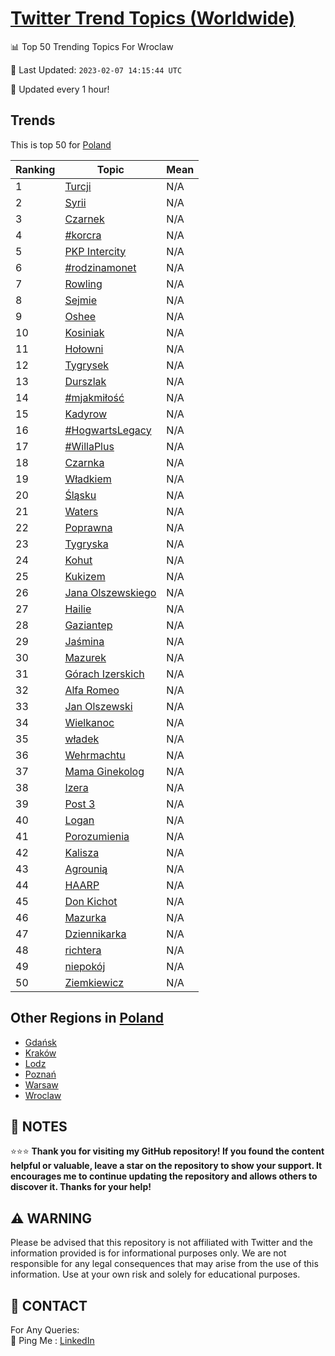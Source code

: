 [Twitter Trend Topics (Worldwide)](https://github.com/ErcinDedeoglu/Twitter-Trend-Topics)
==========


📊 Top 50 Trending Topics For Wroclaw

📆 Last Updated: `2023-02-07 14:15:44 UTC`

🔧 Updated every 1 hour!


## Trends

This is top 50 for [Poland](</Poland>)

| Ranking | Topic | Mean |
| ------- | ------------ | ------------ |
| 1 | [Turcji](http://twitter.com/search?q=Turcji) | N/A |
| 2 | [Syrii](http://twitter.com/search?q=Syrii) | N/A |
| 3 | [Czarnek](http://twitter.com/search?q=Czarnek) | N/A |
| 4 | [#korcra](http://twitter.com/search?q=%23korcra) | N/A |
| 5 | [PKP Intercity](http://twitter.com/search?q=PKP+Intercity) | N/A |
| 6 | [#rodzinamonet](http://twitter.com/search?q=%23rodzinamonet) | N/A |
| 7 | [Rowling](http://twitter.com/search?q=Rowling) | N/A |
| 8 | [Sejmie](http://twitter.com/search?q=Sejmie) | N/A |
| 9 | [Oshee](http://twitter.com/search?q=Oshee) | N/A |
| 10 | [Kosiniak](http://twitter.com/search?q=Kosiniak) | N/A |
| 11 | [Hołowni](http://twitter.com/search?q=Ho%c5%82owni) | N/A |
| 12 | [Tygrysek](http://twitter.com/search?q=Tygrysek) | N/A |
| 13 | [Durszlak](http://twitter.com/search?q=Durszlak) | N/A |
| 14 | [#mjakmiłość](http://twitter.com/search?q=%23mjakmi%c5%82o%c5%9b%c4%87) | N/A |
| 15 | [Kadyrow](http://twitter.com/search?q=Kadyrow) | N/A |
| 16 | [#HogwartsLegacy](http://twitter.com/search?q=%23HogwartsLegacy) | N/A |
| 17 | [#WillaPlus](http://twitter.com/search?q=%23WillaPlus) | N/A |
| 18 | [Czarnka](http://twitter.com/search?q=Czarnka) | N/A |
| 19 | [Władkiem](http://twitter.com/search?q=W%c5%82adkiem) | N/A |
| 20 | [Śląsku](http://twitter.com/search?q=%c5%9al%c4%85sku) | N/A |
| 21 | [Waters](http://twitter.com/search?q=Waters) | N/A |
| 22 | [Poprawna](http://twitter.com/search?q=Poprawna) | N/A |
| 23 | [Tygryska](http://twitter.com/search?q=Tygryska) | N/A |
| 24 | [Kohut](http://twitter.com/search?q=Kohut) | N/A |
| 25 | [Kukizem](http://twitter.com/search?q=Kukizem) | N/A |
| 26 | [Jana Olszewskiego](http://twitter.com/search?q=Jana+Olszewskiego) | N/A |
| 27 | [Hailie](http://twitter.com/search?q=Hailie) | N/A |
| 28 | [Gaziantep](http://twitter.com/search?q=Gaziantep) | N/A |
| 29 | [Jaśmina](http://twitter.com/search?q=Ja%c5%9bmina) | N/A |
| 30 | [Mazurek](http://twitter.com/search?q=Mazurek) | N/A |
| 31 | [Górach Izerskich](http://twitter.com/search?q=G%c3%b3rach+Izerskich) | N/A |
| 32 | [Alfa Romeo](http://twitter.com/search?q=Alfa+Romeo) | N/A |
| 33 | [Jan Olszewski](http://twitter.com/search?q=Jan+Olszewski) | N/A |
| 34 | [Wielkanoc](http://twitter.com/search?q=Wielkanoc) | N/A |
| 35 | [władek](http://twitter.com/search?q=w%c5%82adek) | N/A |
| 36 | [Wehrmachtu](http://twitter.com/search?q=Wehrmachtu) | N/A |
| 37 | [Mama Ginekolog](http://twitter.com/search?q=Mama+Ginekolog) | N/A |
| 38 | [Izera](http://twitter.com/search?q=Izera) | N/A |
| 39 | [Post 3](http://twitter.com/search?q=Post+3) | N/A |
| 40 | [Logan](http://twitter.com/search?q=Logan) | N/A |
| 41 | [Porozumienia](http://twitter.com/search?q=Porozumienia) | N/A |
| 42 | [Kalisza](http://twitter.com/search?q=Kalisza) | N/A |
| 43 | [Agrounią](http://twitter.com/search?q=Agrouni%c4%85) | N/A |
| 44 | [HAARP](http://twitter.com/search?q=HAARP) | N/A |
| 45 | [Don Kichot](http://twitter.com/search?q=Don+Kichot) | N/A |
| 46 | [Mazurka](http://twitter.com/search?q=Mazurka) | N/A |
| 47 | [Dziennikarka](http://twitter.com/search?q=Dziennikarka) | N/A |
| 48 | [richtera](http://twitter.com/search?q=richtera) | N/A |
| 49 | [niepokój](http://twitter.com/search?q=niepok%c3%b3j) | N/A |
| 50 | [Ziemkiewicz](http://twitter.com/search?q=Ziemkiewicz) | N/A |



## Other Regions in [Poland](</Poland>)

* [Gdańsk](</Poland/Gdańsk.md>)
* [Kraków](</Poland/Kraków.md>)
* [Lodz](</Poland/Lodz.md>)
* [Poznań](</Poland/Poznań.md>)
* [Warsaw](</Poland/Warsaw.md>)
* [Wroclaw](</Poland/Wroclaw.md>)



## 📝 NOTES

⭐⭐⭐ **Thank you for visiting my GitHub repository! If you found the content helpful or valuable, leave a star on the repository to show your support. It encourages me to continue updating the repository and allows others to discover it. Thanks for your help!**


## ⚠️ WARNING

Please be advised that this repository is not affiliated with Twitter and the information provided is for informational purposes only. We are not responsible for any legal consequences that may arise from the use of this information. Use at your own risk and solely for educational purposes.


## 📨 CONTACT

 For Any Queries:  
            🏓 Ping Me : [LinkedIn](https://www.linkedin.com/in/ercindedeoglu/)
